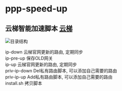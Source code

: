 # ppp-speed-up
## 云梯智能加速脚本 [云梯](www.yuntiweb.com)

![目录结构](https://github.com/qrsforever/ppp-speed-up/tree.png)

ip-down         云梯官网更新的路由, 定期同步  
ip-pre-up       保存OLD网关  
ip-up           云梯官网更新的路由, 定期同步  
priv-ip-down    Del私有路由脚本, 可以添加自己需要的路由  
priv-ip-up      Add私有路由脚本, 可以添加自己需要的路由  
install.sh      拷贝脚本  
